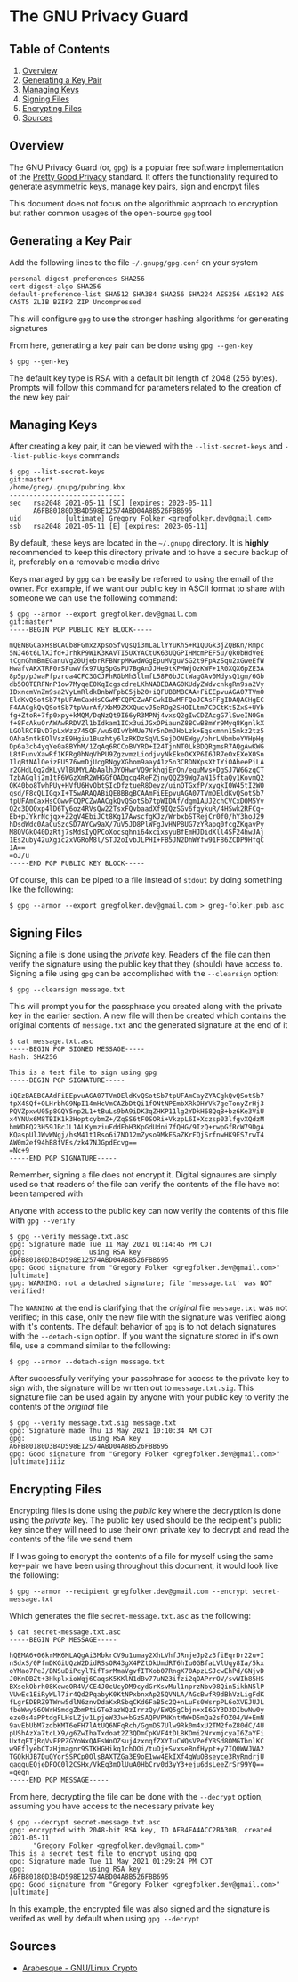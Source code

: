 # The GNU Privacy Guard
## Table of Contents
1. [Overview](#overview)
2. [Generating a Key Pair](#generating-a-key-pair)
3. [Managing Keys](#managing-keys)
4. [Signing Files](#signing-files)
5. [Encrypting Files](#encrypting-files)
6. [Sources](#sources)

## Overview
The GNU Privacy Guard (or, `gpg`) is a popular free software implementation of the [Pretty Good Privacy](https://en.wikipedia.org/wiki/Pretty_Good_Privacy)
standard. It offers the functionality required to generate asymmetric keys, manage key pairs, sign and
encrpyt files

This document does not focus on the algorithmic approach to encryption but rather common usages of the
open-source `gpg` tool

## Generating a Key Pair
Add the following lines to the file `~/.gnupg/gpg.conf` on your system

```
personal-digest-preferences SHA256
cert-digest-algo SHA256
default-preference-list SHA512 SHA384 SHA256 SHA224 AES256 AES192 AES CAST5 ZLIB BZIP2 ZIP Uncompressed
```

This will configure `gpg` to use the stronger hashing algorithms for generating signatures

From here, generating a key pair can be done using `gpg --gen-key`

```
$ gpg --gen-key
```

The default key type is RSA with a default bit length of 2048 (256 bytes). Prompts will follow this
command for parameters related to the creation of the new key pair

## Managing Keys
After creating a key pair, it can be viewed with the `--list-secret-keys` and `--list-public-keys`
commands

```
$ gpg --list-secret-keys                                                                                                  git:master*
/home/greg/.gnupg/pubring.kbx
-----------------------------
sec   rsa2048 2021-05-11 [SC] [expires: 2023-05-11]
      A6FB80180D3B4D598E12574ABD04A8B526FBB695
uid           [ultimate] Gregory Folker <gregfolker.dev@gmail.com>
ssb   rsa2048 2021-05-11 [E] [expires: 2023-05-11]
```

By default, these keys are located in the `~/.gnupg` directory. It is **highly** recommended to keep
this directory private and to have a secure backup of it, preferably on a removable media drive

Keys managed by `gpg` can be easily be referred to using the email of the owner. For example, if we
want our public key in ASCII format to share with someone we can use the following command:

```
$ gpg --armor --export gregfolker.dev@gmail.com                                                                           git:master*
-----BEGIN PGP PUBLIC KEY BLOCK-----

mQENBGCaxHsBCACb8FGmxzXpsoSfvQsQi3mLaLlYYuKh5+R1QUGk3jZQBKn/Rmpc
5NJ46t6LlXJfd+JrhkP9W1K3KAVTI5UXYACtUK63UQGPIHMcmPEF5u/Qk0bHdVeE
tCgnGhmBmEGanuVg20UjebrRFBNrpMKwdWGgEpuMVguVSG2t9FpAzSqu2xGweEfW
HwafvAKXTRF0rSFuwVfx97UgSpGsPU7BgAnJJHe9tKPMWjOzKWF+1R0XQX6pZE3A
8p5p/pJwaPfpzroa4CFC3GCJFhRGbMh3llmfL58P0bJCtWagGAv0MdysQ1gm/6Gb
db5OQTERFNnP1ow7MyqeE0KqIcgscdreLKhNABEBAAG0KUdyZWdvcnkgRm9sa2Vy
IDxncmVnZm9sa2VyLmRldkBnbWFpbC5jb20+iQFUBBMBCAA+FiEEpvuAGA07TVmO
EldKvQSotSb7tpUFAmCaxHsCGwMFCQPCZwAFCwkIBwMFFQoJCAsFFgIDAQACHgEC
F4AACgkQvQSotSb7tpVurAf/XbM9ZXXQucvJ5eROg2SHOILtm7CDCtKt5ZxS+UYb
fg+ZtoR+7fp0xpy+kMQM/DqNzQt9I66yR3MPNj4vxsQ2gIwCDZAcgG7lSweIN0Gn
f+8FcAkuOrAWAwRRDVZl1bIdkam1ICx3uiJGxOPiaunZ8BCwB8mYr9Myq8KgnlkX
LGOlRCFBvD7pLxWzz745QF/wu50IvYbMUe7Nr5nDmJHoLzk+Eqsxmnn15mkz2tz5
QAha5ntkEOlVszE9Hgiu1Buzhty6lzRKDzSqVLSejDONEWgy/ohrLNbmboYVHpHg
Dp6a3cb4yqYe0a8BYhM/1ZqAq6RCCoBVYRD+I24TjnNT0LkBDQRgmsR7AQgAwKWG
L8tFunvXawRf1KFRg0hNqVhPU9ZgzvmzLiodjvyNkEkeOKXP6I6JR7eOxEXeX0Sn
IlqBtNAlOeizEU576wmDjUcgRNgyXGhom9aay41z5n3CRDNXpsXtIYiOAheePiLA
r2GHdLOq2dKLyVlBUMYLAbAalhJYOHwrVQ9rkhqjErOn/equMvs+DgSJ7W6GzqCT
TzbAGqlj2m1tF6WGzXmR2WHGGfOADqcq4ReFZjnyQQZ39Wg7aN15ftaQy1KovmQ2
OK40bo8TwhPUy+HVfU6HvObtSIcDfztueR8Devz/uinOTGxfP/xygkI0W45tI2WO
qsd/F8cQLIGqxI+T5wARAQABiQE8BBgBCAAmFiEEpvuAGA07TVmOEldKvQSotSb7
tpUFAmCaxHsCGwwFCQPCZwAACgkQvQSotSb7tpWIDAf/dgm1AUJ2chCVCxD0M5Yv
O2c3DOOxp4lD6Ty6oz4RVsQw22TsxFQvbaadXf9IQzSGv6fqykuR/4HSwk2RFCq+
Eb+pJYkrNcjqx+Z2gV4EbiJCt8Kg17AwscfgKJz/WrbxbSTRejCr0f0/hY3hoJ29
hDsdWdc0AaCuSzcSD7AYCw9aX/7uV5JD8PlWFgJvHNPBUG7zYRapq0fcgZKqavPy
M8OVGkQ40DzRtj7sMdsIyQPCoXocsqhni64xcixsyuBfEmHJDidXll4SF24hwJAj
1Es2uby42uXgic2xVGRoM8l/STJ2oIvbJLPHI+FB5JN2DhWYfw91F86ZCDP9HfqC
1A==
=oJ/u
-----END PGP PUBLIC KEY BLOCK-----
```

Of course, this can be piped to a file instead of `stdout` by doing something like the following:

```
$ gpg --armor --export gregfolker.dev@gmail.com > greg-folker.pub.asc
```

## Signing Files
Signing a file is done using the *private* key. Readers of the file can then verify the signature
using the public key that they (should) have access to. Signing a file using `gpg` can be accomplished
with the `--clearsign` option:

```
$ gpg --clearsign message.txt
```

This will prompt you for the passphrase you created along with the private key in the earlier section.
A new file will then be created which contains the original contents of `message.txt` and the generated
signature at the end of it

```
$ cat message.txt.asc
-----BEGIN PGP SIGNED MESSAGE-----
Hash: SHA256

This is a test file to sign using gpg
-----BEGIN PGP SIGNATURE-----

iQEzBAEBCAAdFiEEpvuAGA07TVmOEldKvQSotSb7tpUFAmCayZYACgkQvQSotSb7
tpX4SQf+OLHrbhG9NpI14mHcVmCAZbDtQi1fONtNPEmbXRkOHYVk7geTonyZrHj3
PQVZpxwU05p8GQY5np2L1+tBuLs9bA9iDK3qZHKP11lg2YDkH68QqB+bz6Ke3ViU
x4YNUx6M8TBIK1k3HoptcybmZ+/ZqSS6tF0SORi+VkzpL6I+Xczsp03lfgvXQdzM
bmWDEQ23H59JBcJL1ALKymziuFddEbH3KpGdUdni7fQHG/9IzQ+rwpGfRcW79DgA
KQaspUlJWvWNgj/hsM41t1Rso6i7NO12mZyso9MkESaZKrFQjSrfnwHK9ES7rwT4
AW0m2ef94hB8fVEs/zk47NJGpdEcvg==
=Nc+9
-----END PGP SIGNATURE-----

```

Remember, signing a file does not encrypt it. Digital signaures are simply used so that readers of the
file can verify the contents of the file have not been tampered with

Anyone with access to the public key can now verify the contents of this file with `gpg --verify`

```
$ gpg --verify message.txt.asc
gpg: Signature made Tue 11 May 2021 01:14:46 PM CDT
gpg:                using RSA key A6FB80180D3B4D598E12574ABD04A8B526FBB695
gpg: Good signature from "Gregory Folker <gregfolker.dev@gmail.com>" [ultimate]
gpg: WARNING: not a detached signature; file 'message.txt' was NOT verified!
```

The `WARNING` at the end is clarifying that the *original* file `message.txt` was not verified; in
this case, only the new file with the signature was verified along with it's contents. The default
behavior of `gpg` is to not detach signatures with the `--detach-sign` option. If you want the signature
stored in it's own file, use a command similar to the following:

```
$ gpg --armor --detach-sign message.txt
```

After successfully verifying your passphrase for access to the private key to sign with, the signature
will be written out to `message.txt.sig`. This signature file can be used again by anyone with your
public key to verify the contents of the *original* file

```
$ gpg --verify message.txt.sig message.txt
gpg: Signature made Thu 13 May 2021 10:10:34 AM CDT
gpg:                using RSA key A6FB80180D3B4D598E12574ABD04A8B526FBB695
gpg: Good signature from "Gregory Folker <gregfolker.dev@gmail.com>" [ultimate]iiiz
```

## Encrypting Files
Encrypting files is done using the *public* key where the decryption is done using the *private* key.
The public key used should be the recipient's public key since they will need to use their own private
key to decrypt and read the contents of the file we send them

If I was going to encrypt the contents of a file for myself using the same key-pair we have been
using throughout this document, it would look like the following:

```
$ gpg --armor --recipient gregfolker.dev@gmail.com --encrypt secret-message.txt
```

Which generates the file `secret-message.txt.asc` as the following:

```
$ cat secret-message.txt.asc
-----BEGIN PGP MESSAGE-----

hQEMA6+06krMK6MLAQgAi3MbkrCV9u1umay2XhLVhfJRnjeJp2z3fiEqrDr22u+I
nSdxS/0PfmDKGiUQzW2DidRSsOR43gX4PZtOkUmdRT6hIu0GBfaLVlUqy8Ia/5kx
oYMao7PeJ/BNSuDiPcylTifTsrMmaVgvfITXob07RngX70ApzLSJcwEhPd/GNjvD
J0KnDBZt+3HkplxioWqj6CaqsK5KKlN1dBv77uN23ifzi2qOAPrrOV/svWIh85HS
BXsekObrh08KcweOR4V/CE4J0cUcyDM9cydGrXsvMul1nprzNbv98Qin5ikhN5lP
VUwEc1EiRyWLl7ir4Qd2PqabyK0KtNPxbnxAp25QVNLA/AGcBwfR9dBhVzLigFdK
fLgrEDBRZ9TWnw5dlN6znvDdaKxRSbqCKd6FaB5c2Q+nLuFs0WsrpPL6oXVEJUJL
fbeWwyS6OWrHSmdgZbmPtiGTe3azWQzIrrzQy/EWQ5gCbjn+xI6GY3D3DIbwNw0y
eze0s4aPPtdgFLHsLZjv1LpjeW3Jw+bGzSAQPVPNKntMW+D5mQa2sfOZ04/W+EmN
9avEbUbM7zdbKMT6eFH7lAtUQ6NFqRch/GgmDS7Ulw9Rk0m4xU2TM2foZ80dC/4U
pUShAzXa7tcLX9/g6ZwIhaTxdoat2Z3QDmCpKVF4tDLBKOmi2NrxmjcyaI6ZaYFi
UxtqETjRqVvFPPZGYoWxQAEsWnOZsuj4zxnqfZXYIuCWQsVPefY8Sd8OMGTbnlKC
w9EflyebCTzHjmagnr9STKHGHikq1chDOi/tuDj+SvxseBnfHypt+y7IQ0WWJWA2
TGOkHJB7DuQYorSSPCp0OlsBAXTZGa3E9oE1ww4EkIXf4qWuOBseyce3RyRmdrjU
qagquEQjeDFOC0l2CSHx/VkEq3mOlUuA0HbCrv0d3yY3+eju6dsLeeZrSr99YQ==
=qegn
-----END PGP MESSAGE-----
```

From here, decrypting the file can be done with the `--decrypt` option, assuming you have access to
the necessary private key

```
$ gpg --decrypt secret-message.txt.asc
gpg: encrypted with 2048-bit RSA key, ID AFB4EA4ACC2BA30B, created 2021-05-11
      "Gregory Folker <gregfolker.dev@gmail.com>"
This is a secret test file to encrypt using gpg
gpg: Signature made Tue 11 May 2021 01:29:24 PM CDT
gpg:                using RSA key A6FB80180D3B4D598E12574ABD04A8B526FBB695
gpg: Good signature from "Gregory Folker <gregfolker.dev@gmail.com>" [ultimate]
```

In this example, the encrypted file was also signed and the signature is verifed as well by default
when using `gpg --decrypt`

## Sources
- [Arabesque - GNU/Linux Crypto](https://blog.sanctum.geek.nz/series/gnu-linux-crypto/)

